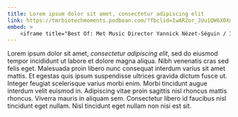 ```yaml
---
title: Lorem ipsum dolor sit amet, consectetur adipiscing elit
link: https://tmrbiotechmoments.podbean.com/?fbclid=IwAR2or_JUu1QW6X0Xmhb113-pb5jaYJcc0zbxMZA5O7g1nwyjPYZ10P-dqo0
embed: >
    <iframe title="Best Of: Met Music Director Yannick Nézet-Séguin / Inside Trump's Businesses" src="https://www.podbean.com/media/player/69b5q-ac36b0c-dir?from=share&skin=1&share=1&fonts=Helvetica&download=1&version=1&skin=1&btn-skin=107" style="border: none;" scrolling="no" data-name="pb-iframe-player" width="100%" height="122"></iframe>
---
```

Lorem ipsum dolor sit amet, _consectetur adipiscing elit_, sed do eiusmod tempor incididunt ut labore et dolore magna aliqua. Nibh venenatis cras sed felis eget. Malesuada proin libero nunc consequat interdum varius sit amet mattis. Et egestas quis ipsum suspendisse ultrices gravida dictum fusce ut. Integer feugiat scelerisque varius morbi enim. Morbi tincidunt augue interdum velit euismod in. Adipiscing vitae proin sagittis nisl rhoncus mattis rhoncus. Viverra mauris in aliquam sem. Consectetur libero id faucibus nisl tincidunt eget nullam. Nisl tincidunt eget nullam non nisi est sit.
